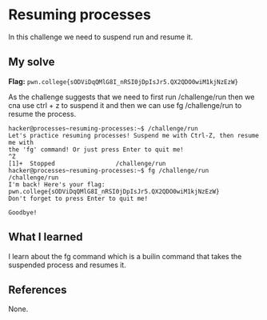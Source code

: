 # Resuming processes

In this challenge we need to suspend run and resume it.

## My solve
**Flag:** `pwn.college{sODViDqQMlG8I_nRSI0jDpIsJr5.QX2QDO0wiM1kjNzEzW}`

As the challenge suggests that we need to first run /challenge/run then we cna use ctrl + z to suspend it and then we can use
fg /challenge/run to resume the process.

```
hacker@processes~resuming-processes:~$ /challenge/run
Let's practice resuming processes! Suspend me with Ctrl-Z, then resume me with 
the 'fg' command! Or just press Enter to quit me!
^Z
[1]+  Stopped                 /challenge/run
hacker@processes~resuming-processes:~$ fg /challenge/run
/challenge/run
I'm back! Here's your flag:
pwn.college{sODViDqQMlG8I_nRSI0jDpIsJr5.QX2QDO0wiM1kjNzEzW}
Don't forget to press Enter to quit me!

Goodbye!
```

## What I learned

I learn about the fg command which is a builin command that takes the suspended process and resumes it.

## References 
None.
